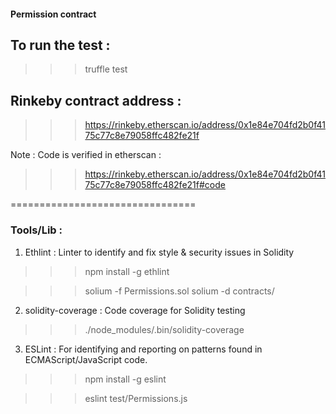 #### Permission contract

## To run the test :

>>> truffle test


## Rinkeby contract address :

>>> https://rinkeby.etherscan.io/address/0x1e84e704fd2b0f4175c77c8e79058ffc482fe21f

Note : Code is verified in etherscan :

>>> https://rinkeby.etherscan.io/address/0x1e84e704fd2b0f4175c77c8e79058ffc482fe21f#code


================================


### Tools/Lib :

1. Ethlint : Linter to identify and fix style & security issues in Solidity

>>> npm install -g ethlint

>>> solium -f Permissions.sol
>>> solium -d contracts/ 


2. solidity-coverage : Code coverage for Solidity testing

>>> ./node_modules/.bin/solidity-coverage

3. ESLint : For identifying and reporting on patterns found in ECMAScript/JavaScript code.

>>> npm install -g eslint

>>> eslint test/Permissions.js